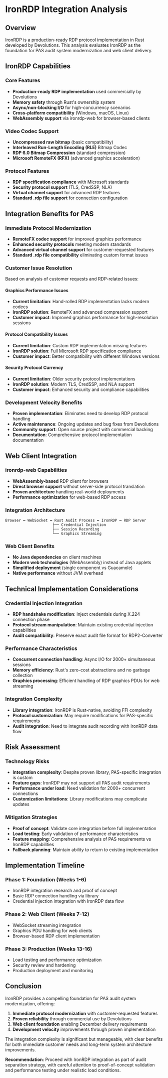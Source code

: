 # IronRDP Integration Analysis

## Overview

IronRDP is a production-ready RDP protocol implementation in Rust developed by Devolutions. This analysis evaluates IronRDP as the foundation for PAS audit system modernization and web client delivery.

## IronRDP Capabilities

### Core Features
- **Production-ready RDP implementation** used commercially by Devolutions
- **Memory safety** through Rust's ownership system
- **Async/non-blocking I/O** for high-concurrency scenarios
- **Cross-platform compatibility** (Windows, macOS, Linux)
- **WebAssembly support** via ironrdp-web for browser-based clients

### Video Codec Support
- **Uncompressed raw bitmap** (basic compatibility)
- **Interleaved Run-Length Encoding (RLE)** Bitmap Codec
- **RDP 6.0 Bitmap Compression** (standard compression)
- **Microsoft RemoteFX (RFX)** (advanced graphics acceleration)

### Protocol Features
- **RDP specification compliance** with Microsoft standards
- **Security protocol support** (TLS, CredSSP, NLA)
- **Virtual channel support** for advanced RDP features
- **Standard .rdp file support** for connection configuration

## Integration Benefits for PAS

### Immediate Protocol Modernization
- **RemoteFX codec support** for improved graphics performance
- **Enhanced security protocols** meeting modern standards
- **Advanced virtual channel support** for customer-requested features
- **Standard .rdp file compatibility** eliminating custom format issues

### Customer Issue Resolution
Based on analysis of customer requests and RDP-related issues:

#### Graphics Performance Issues
- **Current limitation**: Hand-rolled RDP implementation lacks modern codecs
- **IronRDP solution**: RemoteFX and advanced compression support
- **Customer impact**: Improved graphics performance for high-resolution sessions

#### Protocol Compatibility Issues
- **Current limitation**: Custom RDP implementation missing features
- **IronRDP solution**: Full Microsoft RDP specification compliance
- **Customer impact**: Better compatibility with different Windows versions

#### Security Protocol Currency
- **Current limitation**: Older security protocol implementations
- **IronRDP solution**: Modern TLS, CredSSP, and NLA support
- **Customer impact**: Enhanced security and compliance capabilities

### Development Velocity Benefits
- **Proven implementation**: Eliminates need to develop RDP protocol handling
- **Active maintenance**: Ongoing updates and bug fixes from Devolutions
- **Community support**: Open source project with commercial backing
- **Documentation**: Comprehensive protocol implementation documentation

## Web Client Integration

### ironrdp-web Capabilities
- **WebAssembly-based** RDP client for browsers
- **Direct browser support** without server-side protocol translation
- **Proven architecture** handling real-world deployments
- **Performance optimization** for web-based RDP access

### Integration Architecture
```
Browser ↔ WebSocket ↔ Rust Audit Process ↔ IronRDP ↔ RDP Server
                     ├── Credential Injection
                     ├── Session Recording
                     └── Graphics Streaming
```

### Web Client Benefits
- **No Java dependencies** on client machines
- **Modern web technologies** (WebAssembly) instead of Java applets
- **Simplified deployment** (single component vs Guacamole)
- **Native performance** without JVM overhead

## Technical Implementation Considerations

### Credential Injection Integration
- **RDP handshake modification**: Inject credentials during X.224 connection phase
- **Protocol stream manipulation**: Maintain existing credential injection capabilities
- **Audit compatibility**: Preserve exact audit file format for RDP2-Converter

### Performance Characteristics
- **Concurrent connection handling**: Async I/O for 2000+ simultaneous sessions
- **Memory efficiency**: Rust's zero-cost abstractions and no garbage collection
- **Graphics processing**: Efficient handling of RDP graphics PDUs for web streaming

### Integration Complexity
- **Library integration**: IronRDP is Rust-native, avoiding FFI complexity
- **Protocol customization**: May require modifications for PAS-specific requirements
- **Audit integration**: Need to integrate audit recording with IronRDP data flow

## Risk Assessment

### Technology Risks
- **Integration complexity**: Despite proven library, PAS-specific integration is custom
- **Feature gaps**: IronRDP may not support all PAS audit requirements
- **Performance under load**: Need validation for 2000+ concurrent connections
- **Customization limitations**: Library modifications may complicate updates

### Mitigation Strategies
- **Proof of concept**: Validate core integration before full implementation
- **Load testing**: Early validation of performance characteristics
- **Feature mapping**: Comprehensive analysis of PAS requirements vs IronRDP capabilities
- **Fallback planning**: Maintain ability to return to existing implementation

## Implementation Timeline

### Phase 1: Foundation (Weeks 1-6)
- IronRDP integration research and proof of concept
- Basic RDP connection handling via library
- Credential injection integration with IronRDP data flow

### Phase 2: Web Client (Weeks 7-12)
- WebSocket streaming integration
- Graphics PDU handling for web clients
- Browser-based RDP client implementation

### Phase 3: Production (Weeks 13-16)
- Load testing and performance optimization
- Security review and hardening
- Production deployment and monitoring

## Conclusion

IronRDP provides a compelling foundation for PAS audit system modernization, offering:

1. **Immediate protocol modernization** with customer-requested features
2. **Proven reliability** through commercial use by Devolutions
3. **Web client foundation** enabling December delivery requirements
4. **Development velocity** improvements through proven implementation

The integration complexity is significant but manageable, with clear benefits for both immediate customer needs and long-term system architecture improvements.

**Recommendation**: Proceed with IronRDP integration as part of audit separation strategy, with careful attention to proof-of-concept validation and performance testing under realistic load conditions.

